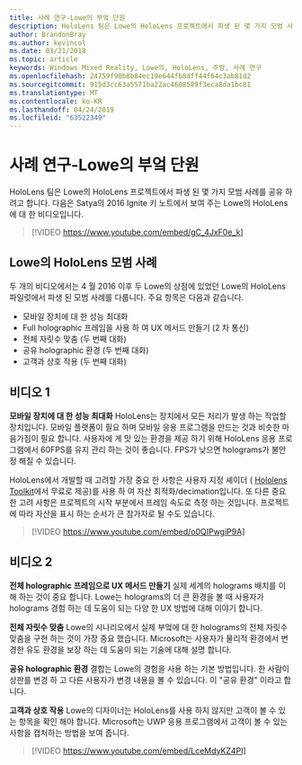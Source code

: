 ```yaml
---
title: 사례 연구-Lowe의 부엌 단원
description: HoloLens 팀은 Lowe의 HoloLens 프로젝트에서 파생 된 몇 가지 모범 사례를 공유 하려고 합니다.
author: BrandonBray
ms.author: kevincol
ms.date: 03/21/2018
ms.topic: article
keywords: Windows Mixed Reality, Lowe의, HoloLens, 주방, 사례 연구
ms.openlocfilehash: 24759f90b8b84ec19e644fb8dff44f64c3ab81d2
ms.sourcegitcommit: 915d3cc63a5571ba22ac4608589f3eca8da1bc81
ms.translationtype: MT
ms.contentlocale: ko-KR
ms.lasthandoff: 04/24/2019
ms.locfileid: "63522349"
---
```

# <a name="case-study---lessons-from-the-lowes-kitchen"></a>사례 연구-Lowe의 부엌 단원

HoloLens 팀은 Lowe의 HoloLens 프로젝트에서 파생 된 몇 가지 모범 사례를 공유 하려고 합니다. 다음은 Satya의 2016 Ignite 키 노트에서 보여 주는 Lowe의 HoloLens에 대 한 비디오입니다.
<br>
>[!VIDEO https://www.youtube.com/embed/gC_4JxF0e_k]

## <a name="lowes-hololens-best-practices"></a>Lowe의 HoloLens 모범 사례

두 개의 비디오에서는 4 월 2016 이후 두 Lowe의 상점에 있었던 Lowe의 HoloLens 파일럿에서 파생 된 모범 사례를 다룹니다. 주요 항목은 다음과 같습니다.
* 모바일 장치에 대 한 성능 최대화
* Full holographic 프레임을 사용 하 여 UX 메서드 만들기 (2 차 통신)
* 전체 자릿수 맞춤 (두 번째 대화)
* 공유 holographic 환경 (두 번째 대화)
* 고객과 상호 작용 (두 번째 대화)

## <a name="video-1"></a>비디오 1

**모바일 장치에 대 한 성능 최대화** HoloLens는 장치에서 모든 처리가 발생 하는 작업할 장치입니다. 모바일 플랫폼이 필요 하며 모바일 응용 프로그램을 만드는 것과 비슷한 마음가짐이 필요 합니다. 사용자에 게 맛 있는 환경을 제공 하기 위해 HoloLens 응용 프로그램에서 60FPS를 유지 관리 하는 것이 좋습니다. FPS가 낮으면 holograms가 불안정 해질 수 있습니다.

HoloLens에서 개발할 때 고려할 가장 중요 한 사항은 사용자 지정 셰이더 ( [Hololens Toolkit](https://github.com/Microsoft/HoloToolkit-Unity)에서 무료로 제공)를 사용 하 여 자산 최적화/decimation입니다. 또 다른 중요 한 고려 사항은 프로젝트의 시작 부분에서 프레임 속도로 측정 하는 것입니다. 프로젝트에 따라 자산을 표시 하는 순서가 큰 참가자로 될 수도 있습니다.
<br>
>[!VIDEO https://www.youtube.com/embed/o0QIPwgiP9A]

## <a name="video-2"></a>비디오 2

**전체 holographic 프레임으로 UX 메서드 만들기** 실제 세계의 holograms 배치를 이해 하는 것이 중요 합니다. Lowe는 holograms의 더 큰 환경을 볼 때 사용자가 holograms 경험 하는 데 도움이 되는 다양 한 UX 방법에 대해 이야기 합니다.

**전체 자릿수 맞춤** Lowe의 시나리오에서 실제 부엌에 대 한 holograms의 전체 자릿수 맞춤을 구현 하는 것이 가장 중요 했습니다. Microsoft는 사용자가 물리적 환경에서 변경한 유도 환경을 보장 하는 데 도움이 되는 기술에 대해 설명 합니다.

**공유 holographic 환경** 결합는 Lowe의 경험을 사용 하는 기본 방법입니다. 한 사람이 상판를 변경 하 고 다른 사용자가 변경 내용을 볼 수 있습니다. 이 "공유 환경" 이라고 합니다.

**고객과 상호 작용** Lowe의 디자이너는 HoloLens를 사용 하지 않지만 고객이 볼 수 있는 항목을 확인 해야 합니다. Microsoft는 UWP 응용 프로그램에서 고객이 볼 수 있는 사항을 캡처하는 방법을 보여 줍니다.
<br>
>[!VIDEO https://www.youtube.com/embed/LceMdyKZ4PI]
